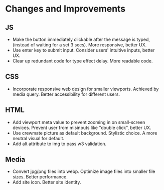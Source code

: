 # Changes and Improvements
## JS
- Make the button immediately clickable after the message is typed, (instead of waiting for a set 3 secs). More responsive, better UX.
- Use enter key to submit input. Consider users' intuitive inputs, better UX.
- Clear up redundant code for type effect delay. More readable code.
  
## CSS
- Incorporate responsive web design for smaller viewports. Achieved by media query. Better accessibility for different users.
  
## HTML
- Add viewport meta value to prevent zooming in on small-screen devices. Prevent user from misinputs like "double click", better UX.
- Use crewmate picture as default background. Stylistic choice. A more neutral visual for default.
- Add alt attribute to img to pass w3 validation.

## Media
- Convert jpg/png files into webp. Optimize image files into smaller file sizes. Better performance.
- Add site icon. Better site identity.
